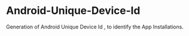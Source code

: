 Android-Unique-Device-Id
========================

Generation of Android Unique Device Id , to identify the App Installations. 
